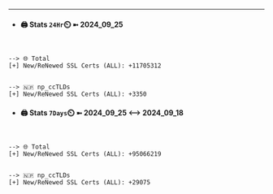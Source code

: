 

---
- #### 🖨️ **Stats** `24Hr`⏲️ ➼ 2024_09_25
```console


--> 🌐 Total
[+] New/ReNewed SSL Certs (ALL): +11705312


--> 🇳🇵 np_ccTLDs
[+] New/ReNewed SSL Certs (ALL): +3350

```

- #### 🖨️ **Stats** `7Days`⏲️ ➼ 2024_09_25 <--> 2024_09_18
```console


--> 🌐 Total
[+] New/ReNewed SSL Certs (ALL): +95066219


--> 🇳🇵 np_ccTLDs
[+] New/ReNewed SSL Certs (ALL): +29075

```

